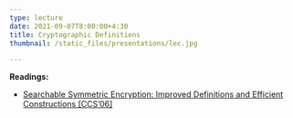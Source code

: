 ```yaml
---
type: lecture
date: 2021-09-07T8:00:00+4:30
title: Cryptographic Definitions
thumbnail: /static_files/presentations/lec.jpg

---
```

**Readings:**
- [Searchable Symmetric Encryption: Improved Definitions and Efficient Constructions [CCS’06]](https://eprint.iacr.org/2006/210.pdf)
